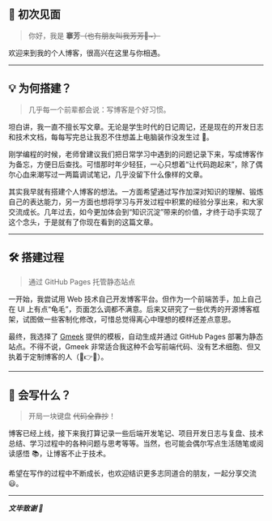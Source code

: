 ## 👋 初次见面

> 你好，我是 **搴芳**~~（也有朋友叫我芳芳🥺~）~~

欢迎来到我的个人博客，很高兴在这里与你相遇。

<!-- more -->

---

## 💡 为何搭建？

> 几乎每一个前辈都会说：写博客是个好习惯。

坦白讲，我一直不擅长写文章。无论是学生时代的日记周记，还是现在的开发日志和技术文档，每每写完总让我忍不住想盖上电脑装作没发生过 🤦。

刚学编程的时候，老师曾建议我们把日常学习中遇到的问题记录下来，写成博客作为备忘，方便日后查找。可惜那时年少轻狂，一心只想着“让代码跑起来”，除了偶尔心血来潮写过一两篇调试笔记，几乎没留下什么像样的文章。

其实我早就有搭建个人博客的想法。一方面希望通过写作加深对知识的理解、锻炼自己的表达能力，另一方面也想将学习与开发过程中积累的经验分享出来，和大家交流成长。几年过去，如今更加体会到“知识沉淀”带来的价值，才终于动手实现了这个念头，于是就有了你现在看到的这篇文章。

---

## 🛠️ 搭建过程

> 通过 GitHub Pages 托管静态站点

一开始，我尝试用 Web 技术自己开发博客平台。但作为一个前端苦手，加上自己在 UI 上有点“龟毛”，页面怎么调都不满意。后来又研究了一些优秀的开源博客框架，试图做一些客制化修改，可惜总觉得离心中理想的模样还差点意思。

最终，我选择了 [Gmeek](https://github.com/Meekdai/Gmeek) 提供的模板，自动生成并通过 GitHub Pages 部署为静态站点。不得不说，Gmeek 非常适合我这种不会写前端代码、没有艺术细胞、但又执着于定制博客的人（🤣👉🤡）。

---

## 📌 会写什么？

> 开局一块键盘 ~~代码全靠抄~~！

博客已经上线，接下来我打算记录一些后端开发笔记、项目开发日志与复盘、技术总结、学习过程中的各种问题与思考等等。当然，也可能会偶尔写点生活随笔或阅读感悟 📚，让博客不止于技术。

希望在写作的过程中不断成长，也欢迎结识更多志同道合的朋友，一起分享交流 😃。

---

_**文毕致谢 💐**_
